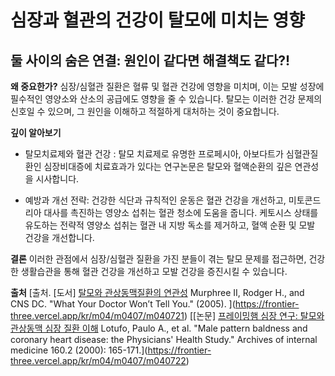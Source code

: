﻿

# 심장과 혈관의 건강이 탈모에 미치는 영향

## 둘 사이의 숨은 연결: 원인이 같다면 해결책도 같다?!

**왜 중요한가?** 
심장/심혈관 질환은 혈류 및 혈관 건강에 영향을 미치며, 이는 모발 성장에 필수적인 영양소와 산소의 공급에도 영향을 줄 수 있습니다. 탈모는 이러한 건강 문제의 신호일 수 있으며, 그 원인을 이해하고 적절하게 대처하는 것이 중요합니다. 

**깊이 알아보기** 

- 탈모치료제와 혈관 건강 : 탈모 치료제로 유명한 프로페시아, 아보다트가 심혈관질환인 심장비대증에 치료효과가 있다는 연구논문은 탈모와 혈액순환의 깊은 연관성을 시사합니다. 

- 예방과 개선 전략: 건강한 식단과 규칙적인 운동은 혈관 건강을 개선하고, 미토콘드리아 대사를 촉진하는 영양소 섭취는 혈관 청소에 도움을 줍니다. 케토시스 상태를 유도하는 전략적 영양소 섭취는 혈관 내 지방 독소를 제거하고, 혈액 순환 및 모발 건강을 개선합니다. 

**결론**
이러한 관점에서 심장/심혈관 질환을 가진 분들이 겪는 탈모 문제를 접근하면, 건강한 생활습관을 통해 혈관 건강을 개선하고 모발 건강을 증진시킬 수 있습니다.

**출처**
[출처. \[도서\] [탈모와 관상동맥질환의 연관성](/m04/m0407/m040721) Murphree II, Rodger H., and CNS DC. "What Your Doctor Won’t Tell You." (2005).
](https://frontier-three.vercel.app/kr/m04/m0407/m040721) 
[\[논문\] [프레이밍햄 심장 연구: 탈모와 관상동맥 심장 질환 이해](/m04/m0407/m040722) Lotufo, Paulo A., et al. "Male pattern baldness and coronary heart disease: the Physicians' Health Study." Archives of internal medicine 160.2 (2000): 165-171.](https://frontier-three.vercel.app/kr/m04/m0407/m040722)
<!--stackedit_data:
eyJoaXN0b3J5IjpbMTAwNjk2ODQ5XX0=
-->